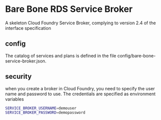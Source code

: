 # Bare Bone RDS Service Broker
A skeleton Cloud Foundry Service Broker, complying to version 2.4 of the interface specification

## config
The catalog of services and plans is defined in the file config/bare-bone-service-broker.json.

## security
when you create a broker in Cloud Foundry, you need to specify the user name and password to use. The credentials 
are specified as environment variables

```bash
SERVICE_BROKER_USERNAME=demouser
SERVICE_BROKER_PASSWORD=demopassword
```

